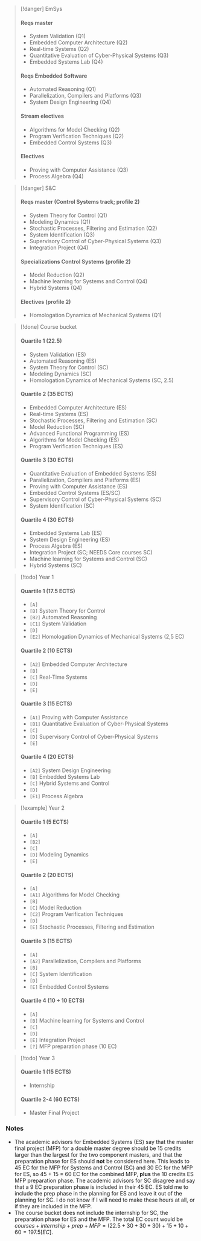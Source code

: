 
> [!danger] EmSys
> #### Reqs master
> - System Validation (Q1)
> - Embedded Computer Architecture (Q2)
> - Real-time Systems (Q2)
> - Quantitative Evaluation of Cyber-Physical Systems (Q3)
> - Embedded Systems Lab (Q4)
> 
> #### Reqs Embedded Software
> - Automated Reasoning (Q1)
> - Parallelization, Compilers and Platforms (Q3)
> - System Design Engineering (Q4)
> 
> #### Stream electives
> - Algorithms for Model Checking (Q2)
> - Program Verification Techniques (Q2)
> - Embedded Control Systems (Q3)
> 
> #### Electives
> - Proving with Computer Assistance (Q3)
> - Process Algebra (Q4)

> [!danger] S&C
> #### Reqs master (Control Systems track; profile 2)
> - System Theory for Control (Q1)
> - Modeling Dynamics (Q1)
> - Stochastic Processes, Filtering and Estimation (Q2)
> - System Identification (Q3)
> - Supervisory Control of Cyber-Physical Systems (Q3)
> - Integration Project (Q4)
> 
> #### Specializations Control Systems (profile 2)
> - Model Reduction (Q2)
> - Machine learning for Systems and Control (Q4)
> - Hybrid Systems (Q4)
> 
> #### Electives (profile 2)
> - Homologation Dynamics of Mechanical Systems (Q1)

> [!done] Course bucket
> #### Quartile 1 (22.5)
> - System Validation (ES)
> - Automated Reasoning (ES)
> - System Theory for Control (SC)
> - Modeling Dynamics (SC)
> - Homologation Dynamics of Mechanical Systems (SC, 2.5)
> 
> #### Quartile 2 (35 ECTS)
> - Embedded Computer Architecture (ES)
> - Real-time Systems (ES)
> - Stochastic Processes, Filtering and Estimation (SC)
> - Model Reduction (SC)
> - Advanced Functional Programming (ES)
> - Algorithms for Model Checking (ES)
> - Program Verification Techniques (ES)
> 
> #### Quartile 3 (30 ECTS)
> - Quantitative Evaluation of Embedded Systems (ES)
> - Parallelization, Compilers and Platforms (ES)
> - Proving with Computer Assistance (ES)
> - Embedded Control Systems (ES/SC)
> - Supervisory Control of Cyber-Physical Systems (SC)
> - System Identification (SC)
> 
> #### Quartile 4 (30 ECTS)
> - Embedded Systems Lab (ES)
> - System Design Engineering (ES)
> - Process Algebra (ES)
> - Integration Project (SC; NEEDS Core courses SC)
> - Machine learning for Systems and Control (SC)
> - Hybrid Systems (SC)

> [!todo] Year 1
> #### Quartile 1 (17.5 ECTS)
> - `[A]`
> - `[B]` System Theory for Control
> - `[B2]` Automated Reasoning
> - `[C1]` System Validation
> - `[D]`
> - `[E2]` Homologation Dynamics of Mechanical Systems (2,5 EC)
> 
> #### Quartile 2 (10 ECTS)
> - `[A2]` Embedded Computer Architecture
> - `[B]`
> - `[C]` Real-Time Systems
> - `[D]`
> - `[E]`
> 
> #### Quartile 3 (15 ECTS)
> - `[A1]` Proving with Computer Assistance
> - `[B1]` Quantitative Evaluation of Cyber-Physical Systems
> - `[C]`
> - `[D]` Supervisory Control of Cyber-Physical Systems
> - `[E]`
> 
> #### Quartile 4 (20 ECTS)
> - `[A2]` System Design Engineering
> - `[B]` Embedded Systems Lab
> - `[C]` Hybrid Systems and Control
> - `[D]`
> - `[E1]` Process Algebra

> [!example] Year 2
> #### Quartile 1 (5 ECTS)
> - `[A]`
> - `[B2]`
> - `[C]`
> - `[D]` Modeling Dynamics
> - `[E]`
> 
> #### Quartile 2 (20 ECTS)
> - `[A]` 
> - `[A1]` Algorithms for Model Checking
> - `[B]`
> - `[C]` Model Reduction
> - `[C2]` Program Verification Techniques
> - `[D]`
> - `[E]` Stochastic Processes, Filtering and Estimation
> 
> #### Quartile 3 (15 ECTS)
> - `[A]`
> - `[A2]` Parallelization, Compilers and Platforms
> - `[B]`
> - `[C]` System Identification
> - `[D]`
> - `[E]` Embedded Control Systems
> 
> #### Quartile 4 (10 + 10 ECTS)
> - `[A]`
> - `[B]` Machine learning for Systems and Control
> - `[C]`
> - `[D]`
> - `[E]` Integration Project
> - `[?]` MFP preparation phase (10 EC)

> [!todo] Year 3
> #### Quartile 1 (15 ECTS)
> - Internship
> 
> #### Quartile 2-4 (60 ECTS)
> - Master Final Project


### Notes
- The academic advisors for Embedded Systems (ES) say that the master final project (MFP) for a double master degree should be 15 credits larger than the largest for the two component masters, and that the preparation phase for ES should **not** be considered here. This leads to 45 EC for the MFP for Systems and Control (SC) and 30 EC for the MFP for ES, so 45 + 15 = 60 EC for the combined MFP, **plus** the 10 credits ES MFP preparation phase. The academic advisors for SC disagree and say that a 9 EC preparation phase is included in their 45 EC. ES told me to include the prep phase in the planning for ES and leave it out of the planning for SC. I do not know if I will need to make these hours at all, or if they are included in the MFP.
- The course bucket does not include the internship for SC, the preparation phase for ES and the MFP. The total EC count would be $courses + internship + prep + MFP = (22.5 + 30 + 30 + 30) + 15 + 10 + 60 = 197.5 [EC]$.